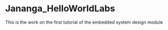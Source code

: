 # Jananga_HelloWorldLabs
This is the work on the first tutorial of the embedded system design module
